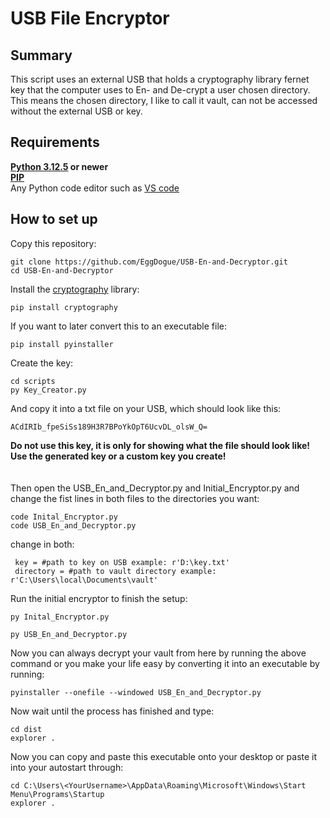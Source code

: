 # USB File Encryptor
## Summary
This script uses an external USB that holds a cryptography library fernet key that the computer uses to En- and De-crypt a user chosen directory. This means the chosen directory, I like to call it vault, can not be accessed without the external USB or key. 
## Requirements
**[Python 3.12.5](https://www.python.org/downloads/release/python-3125/) or newer
<br />
[PIP](https://pip.pypa.io/en/stable/installation/)**
<br />
Any Python code editor such as [VS code](https://code.visualstudio.com/download)
## How to set up
Copy this repository:
```
git clone https://github.com/EggDogue/USB-En-and-Decryptor.git
cd USB-En-and-Decryptor
```
Install the [cryptography](https://pypi.org/project/cryptography/) library:
```
pip install cryptography
```
If you want to later convert this to an executable file:
```
pip install pyinstaller 
```
Create the key:
```
cd scripts
py Key_Creator.py
```
And copy it into a txt file on your USB, which should look like this:
```
ACdIRIb_fpeSiSs189H3R7BPoYkOpT6UcvDL_olsW_Q=
```
__Do not use this key, it is only for showing what the file should look like! Use the generated key or a custom key you create!__
<br />
<br />
<br />
Then open the USB_En_and_Decryptor.py and Initial_Encryptor.py and change the fist lines in both files to the directories you want:
```
code Inital_Encryptor.py
code USB_En_and_Decryptor.py
```
 change in both:
```
 key = #path to key on USB example: r'D:\key.txt'
 directory = #path to vault directory example: r'C:\Users\local\Documents\vault'
```
Run the initial encryptor to finish the setup:
```
py Inital_Encryptor.py
```
```
py USB_En_and_Decryptor.py
```
Now you can always decrypt your vault from here by running the above command or you make your life easy by converting it into an executable by running:
```
pyinstaller --onefile --windowed USB_En_and_Decryptor.py
```
Now wait until the process has finished and type:
```
cd dist
explorer .
```
Now you can copy and paste this executable onto your desktop or paste it into your autostart through:
```
cd C:\Users\<YourUsername>\AppData\Roaming\Microsoft\Windows\Start Menu\Programs\Startup
explorer .
```
